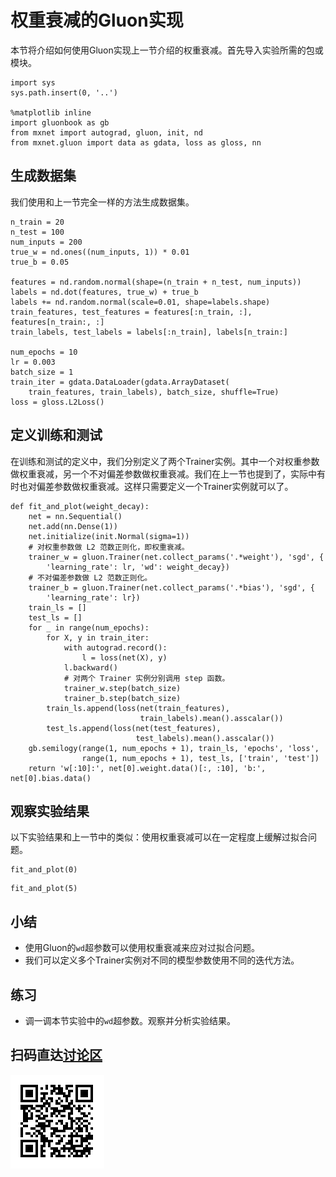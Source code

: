 # 权重衰减的Gluon实现

本节将介绍如何使用Gluon实现上一节介绍的权重衰减。首先导入实验所需的包或模块。

```{.python .input  n=1}
import sys
sys.path.insert(0, '..')

%matplotlib inline
import gluonbook as gb
from mxnet import autograd, gluon, init, nd
from mxnet.gluon import data as gdata, loss as gloss, nn
```

## 生成数据集

我们使用和上一节完全一样的方法生成数据集。

```{.python .input  n=2}
n_train = 20
n_test = 100
num_inputs = 200
true_w = nd.ones((num_inputs, 1)) * 0.01
true_b = 0.05

features = nd.random.normal(shape=(n_train + n_test, num_inputs))
labels = nd.dot(features, true_w) + true_b
labels += nd.random.normal(scale=0.01, shape=labels.shape)
train_features, test_features = features[:n_train, :], features[n_train:, :]
train_labels, test_labels = labels[:n_train], labels[n_train:]

num_epochs = 10
lr = 0.003
batch_size = 1
train_iter = gdata.DataLoader(gdata.ArrayDataset(
    train_features, train_labels), batch_size, shuffle=True)
loss = gloss.L2Loss()
```

## 定义训练和测试

在训练和测试的定义中，我们分别定义了两个Trainer实例。其中一个对权重参数做权重衰减，另一个不对偏差参数做权重衰减。我们在上一节也提到了，实际中有时也对偏差参数做权重衰减。这样只需要定义一个Trainer实例就可以了。

```{.python .input  n=3}
def fit_and_plot(weight_decay):
    net = nn.Sequential()
    net.add(nn.Dense(1))
    net.initialize(init.Normal(sigma=1))
    # 对权重参数做 L2 范数正则化，即权重衰减。
    trainer_w = gluon.Trainer(net.collect_params('.*weight'), 'sgd', {
        'learning_rate': lr, 'wd': weight_decay})
    # 不对偏差参数做 L2 范数正则化。
    trainer_b = gluon.Trainer(net.collect_params('.*bias'), 'sgd', {
        'learning_rate': lr})
    train_ls = []
    test_ls = []
    for _ in range(num_epochs):
        for X, y in train_iter:
            with autograd.record():
                l = loss(net(X), y)
            l.backward()
            # 对两个 Trainer 实例分别调用 step 函数。
            trainer_w.step(batch_size)
            trainer_b.step(batch_size)
        train_ls.append(loss(net(train_features),
                             train_labels).mean().asscalar())
        test_ls.append(loss(net(test_features),
                            test_labels).mean().asscalar())
    gb.semilogy(range(1, num_epochs + 1), train_ls, 'epochs', 'loss',
                range(1, num_epochs + 1), test_ls, ['train', 'test'])
    return 'w[:10]:', net[0].weight.data()[:, :10], 'b:', net[0].bias.data()
```

## 观察实验结果

以下实验结果和上一节中的类似：使用权重衰减可以在一定程度上缓解过拟合问题。

```{.python .input  n=4}
fit_and_plot(0)
```

```{.python .input  n=5}
fit_and_plot(5)
```

## 小结

* 使用Gluon的`wd`超参数可以使用权重衰减来应对过拟合问题。
* 我们可以定义多个Trainer实例对不同的模型参数使用不同的迭代方法。

## 练习

* 调一调本节实验中的`wd`超参数。观察并分析实验结果。

## 扫码直达[讨论区](https://discuss.gluon.ai/t/topic/985)

![](../img/qr_weight-decay-gluon.svg)
